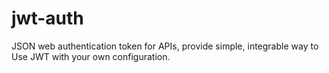 # jwt-auth
JSON web authentication token for APIs, provide simple, integrable way to Use JWT with your own configuration.
